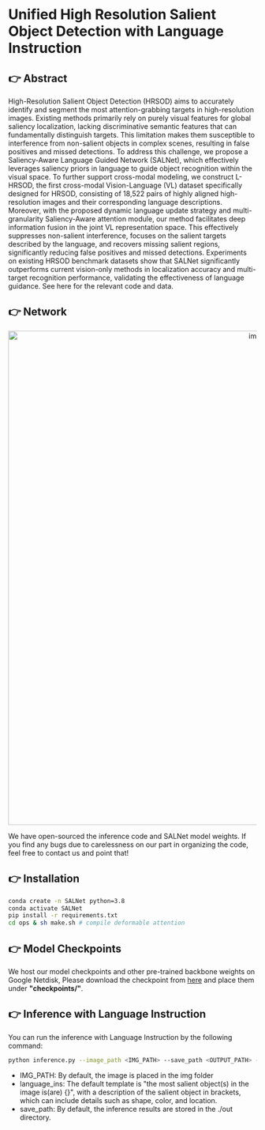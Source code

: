 # **Unified High Resolution Salient Object Detection with Language Instruction**
## 👉 Abstract
High-Resolution Salient Object Detection (HRSOD) aims to accurately identify and segment the most attention-grabbing targets in high-resolution images. Existing methods primarily rely on purely visual features for global saliency localization, lacking discriminative semantic features that can fundamentally distinguish targets. This limitation makes them susceptible to interference from non-salient objects in complex scenes, resulting in false positives and missed detections. To address this challenge, we propose a Saliency-Aware Language Guided Network (SALNet), which effectively leverages saliency priors in language to guide object recognition within the visual space. To further support cross-modal modeling, we construct L-HRSOD, the first cross-modal Vision-Language (VL) dataset specifically designed for HRSOD, consisting of 18,522 pairs of highly aligned high-resolution images and their corresponding language descriptions. Moreover, with the proposed dynamic language update strategy and multi-granularity Saliency-Aware attention module, our method facilitates deep information fusion in the joint VL representation space. This effectively suppresses non-salient interference, focuses on the salient targets described by the language, and recovers missing salient regions, significantly reducing false positives and missed detections. Experiments on existing HRSOD benchmark datasets show that SALNet significantly outperforms current vision-only methods in localization accuracy and multi-target recognition performance, validating the effectiveness of language guidance. See here for the relevant code and data.
## 👉 Network
<p align="center">
    <img width="1000" alt="image" src="https://anonymous.4open.science/r/UniHRSOD-7373/img/Network.png">
</p>
We have open-sourced the inference code and SALNet model weights. If you find any bugs due to carelessness on our part in organizing the code, feel free to contact us and point that!

## 👉 Installation
```sh
conda create -n SALNet python=3.8
conda activate SALNet
pip install -r requirements.txt
cd ops & sh make.sh # compile deformable attention
```

## 👉 Model Checkpoints

We host our model checkpoints and other pre-trained backbone weights on Google Netdisk,
Please download the checkpoint from [here](https://drive.google.com/drive/folders/1pOhwo3PCJO6Qy0atcjN-vwjNra_E2-X_?usp=drive_link) and place them under **"checkpoints/"**.

## 👉 Inference with Language Instruction
You can run the inference with Language Instruction by the following command:
```sh
python inference.py --image_path <IMG_PATH> --save_path <OUTPUT_PATH> --language_ins <'EXPRESSION'> 
```
- IMG_PATH: By default, the image is placed in the img folder
- language_ins: The default template is "the most salient object(s) in the image is(are) {}", with a description of the salient object in brackets, which can include details such as shape, color, and location.
- save_path: By default, the inference results are stored in the ./out directory.


